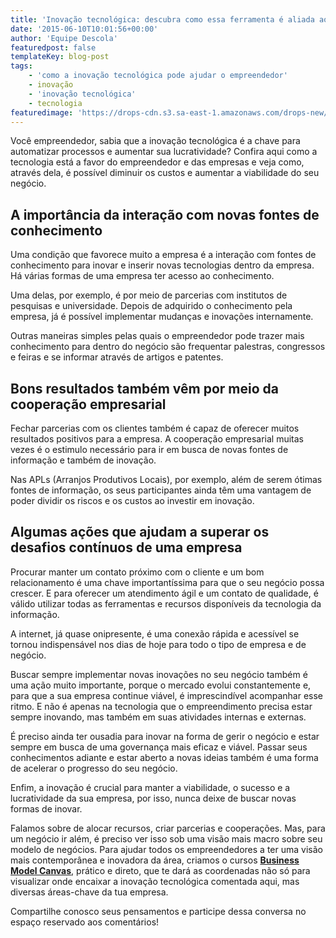 ```yaml
---
title: 'Inovação tecnológica: descubra como essa ferramenta é aliada ao empreendedor'
date: '2015-06-10T10:01:56+00:00'
author: 'Equipe Descola'
featuredpost: false
templateKey: blog-post
tags:
    - 'como a inovação tecnológica pode ajudar o empreendedor'
    - inovação
    - 'inovação tecnológica'
    - tecnologia
featuredimage: 'https://drops-cdn.s3.sa-east-1.amazonaws.com/drops-new/wp-content/uploads/2015/06/10100156/inovacao_tecnologica-150x150.png'
---
```

Você empreendedor, sabia que a inovação tecnológica é a chave para automatizar processos e aumentar sua lucratividade? Confira aqui como a tecnologia está a favor do empreendedor e das empresas e veja como, através dela, é possível diminuir os custos e aumentar a viabilidade do seu negócio.

**A importância da interação com novas fontes de conhecimento**
---------------------------------------------------------------

Uma condição que favorece muito a empresa é a interação com fontes de conhecimento para inovar e inserir novas tecnologias dentro da empresa. Há várias formas de uma empresa ter acesso ao conhecimento.

Uma delas, por exemplo, é por meio de parcerias com institutos de pesquisas e universidade. Depois de adquirido o conhecimento pela empresa, já é possível implementar mudanças e inovações internamente.

Outras maneiras simples pelas quais o empreendedor pode trazer mais conhecimento para dentro do negócio são frequentar palestras, congressos e feiras e se informar através de artigos e patentes.

**Bons resultados também vêm por meio da cooperação empresarial**
-----------------------------------------------------------------

Fechar parcerias com os clientes também é capaz de oferecer muitos resultados positivos para a empresa. A cooperação empresarial muitas vezes é o estimulo necessário para ir em busca de novas fontes de informação e também de inovação.

Nas APLs (Arranjos Produtivos Locais), por exemplo, além de serem ótimas fontes de informação, os seus participantes ainda têm uma vantagem de poder dividir os riscos e os custos ao investir em inovação.

**Algumas ações que ajudam a superar os desafios contínuos de uma empresa**
---------------------------------------------------------------------------

Procurar manter um contato próximo com o cliente e um bom relacionamento é uma chave importantíssima para que o seu negócio possa crescer. E para oferecer um atendimento ágil e um contato de qualidade, é válido utilizar todas as ferramentas e recursos disponíveis da tecnologia da informação.

A internet, já quase onipresente, é uma conexão rápida e acessível se tornou indispensável nos dias de hoje para todo o tipo de empresa e de negócio.

Buscar sempre implementar novas inovações no seu negócio também é uma ação muito importante, porque o mercado evolui constantemente e, para que a sua empresa continue viável, é imprescindível acompanhar esse ritmo. E não é apenas na tecnologia que o empreendimento precisa estar sempre inovando, mas também em suas atividades internas e externas.

É preciso ainda ter ousadia para inovar na forma de gerir o negócio e estar sempre em busca de uma governança mais eficaz e viável. Passar seus conhecimentos adiante e estar aberto a novas ideias também é uma forma de acelerar o progresso do seu negócio.

Enfim, a inovação é crucial para manter a viabilidade, o sucesso e a lucratividade da sua empresa, por isso, nunca deixe de buscar novas formas de inovar.

Falamos sobre de alocar recursos, criar parcerias e cooperações. Mas, para um negócio ir além, é preciso ver isso sob uma visão mais macro sobre seu modelo de negócios. Para ajudar todos os empreendedores a ter uma visão mais contemporânea e inovadora da área, criamos o cursos [**Business Model Canvas**](http://descola.org/curso/14/business-model-canvas), prático e direto, que te dará as coordenadas não só para visualizar onde encaixar a inovação tecnológica comentada aqui, mas diversas áreas-chave da tua empresa.

Compartilhe conosco seus pensamentos e participe dessa conversa no espaço reservado aos comentários!